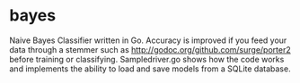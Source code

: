 # bayes
Naive Bayes Classifier written in Go.
Accuracy is improved if you feed your data through a stemmer such as http://godoc.org/github.com/surge/porter2 before training
or classifying.  Sampledriver.go shows how the code works and implements the ability to load and save models from a SQLite database.
